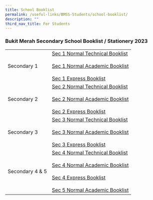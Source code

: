 ```yaml
---
title: School Booklist
permalink: /useful-links/BMSS-Students/school-booklist/
description: ""
third_nav_title: For Students
---
```

### Bukit Merah Secondary School Booklist / Stationery 2023

|  |  |
|---|---|
| Secondary 1 | [Sec 1 Normal Technical Booklist]()<br><br>[Sec 1 Normal Academic Booklist]()<br><br>[Sec 1 Express Booklist]() |
| Secondary 2 | [Sec 2 Normal Technical Booklist]() <br><br>[Sec 2 Normal Academic Booklist]()<br><br>[Sec 2 Express Booklist]() |
| Secondary 3 | [Sec 3 Normal Technical Booklist]()<br><br>[Sec 3 Normal Academic Booklist]()<br><br>[Sec 3 Express Booklist]() |
| Secondary 4 & 5 | [Sec 4 Normal Technical Booklist](/)<br><br>[Sec 4 Normal Academic Booklist]()<br><br>[Sec 4 Express Booklist]()<br><br>[Sec 5 Normal Academic Booklist]() |